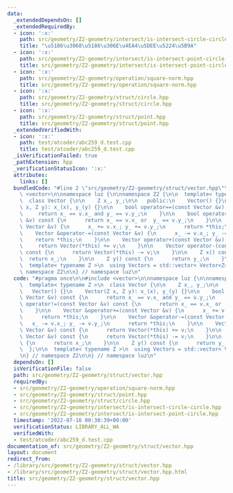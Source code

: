 ```yaml
---
data:
  _extendedDependsOn: []
  _extendedRequiredBy:
  - icon: ':x:'
    path: src/geometry/Z2-geometry/intersect/is-intersect-circle-circle.hpp
    title: "\u5186\u3068\u5186\u306E\u4EA4\u5DEE\u5224\u5B9A"
  - icon: ':x:'
    path: src/geometry/Z2-geometry/intersect/is-intersect-point-circle.hpp
    title: src/geometry/Z2-geometry/intersect/is-intersect-point-circle.hpp
  - icon: ':x:'
    path: src/geometry/Z2-geometry/operation/square-norm.hpp
    title: src/geometry/Z2-geometry/operation/square-norm.hpp
  - icon: ':x:'
    path: src/geometry/Z2-geometry/struct/circle.hpp
    title: src/geometry/Z2-geometry/struct/circle.hpp
  - icon: ':x:'
    path: src/geometry/Z2-geometry/struct/point.hpp
    title: src/geometry/Z2-geometry/struct/point.hpp
  _extendedVerifiedWith:
  - icon: ':x:'
    path: test/atcoder/abc259_d.test.cpp
    title: test/atcoder/abc259_d.test.cpp
  _isVerificationFailed: true
  _pathExtension: hpp
  _verificationStatusIcon: ':x:'
  attributes:
    links: []
  bundledCode: "#line 2 \"src/geometry/Z2-geometry/struct/vector.hpp\"\n\n#include\
    \ <vector>\n\nnamespace luz {\n\nnamespace Z2 {\n\n  template< typename Z >\n\
    \  class Vector {\n\n    Z x_, y_;\n\n   public:\n    Vector() {}\n    Vector(Z\
    \ x, Z y): x_(x), y_(y) {}\n\n    bool operator==(const Vector &v) const {\n \
    \     return x_ == v.x_ and y_ == v.y_;\n    }\n\n    bool operator!=(const Vector\
    \ &v) const {\n      return x_ == v.x_ or  y_ == v.y_;\n    }\n\n    Vector &operator+=(const\
    \ Vector &v) {\n      x_ += v.x_; y_ += v.y_;\n      return *this;\n    }\n\n\
    \    Vector &operator-=(const Vector &v) {\n      x_ -= v.x_; y_ -= v.y_;\n  \
    \    return *this;\n    }\n\n    Vector operator+(const Vector &v) const {\n \
    \     return Vector(*this) += v;\n    }\n\n    Vector operator-(const Vector &v)\
    \ const {\n      return Vector(*this) -= v;\n    }\n\n    Z x() const {\n    \
    \  return x_;\n    }\n\n    Z y() const {\n      return y_;\n    }\n\n  };\n\n\
    \  template< typename Z >\n  using Vectors = std::vector< Vector<Z> >;\n\n} //\
    \ namespace Z2\n\n} // namespace luz\n"
  code: "#pragma once\n\n#include <vector>\n\nnamespace luz {\n\nnamespace Z2 {\n\n\
    \  template< typename Z >\n  class Vector {\n\n    Z x_, y_;\n\n   public:\n \
    \   Vector() {}\n    Vector(Z x, Z y): x_(x), y_(y) {}\n\n    bool operator==(const\
    \ Vector &v) const {\n      return x_ == v.x_ and y_ == v.y_;\n    }\n\n    bool\
    \ operator!=(const Vector &v) const {\n      return x_ == v.x_ or  y_ == v.y_;\n\
    \    }\n\n    Vector &operator+=(const Vector &v) {\n      x_ += v.x_; y_ += v.y_;\n\
    \      return *this;\n    }\n\n    Vector &operator-=(const Vector &v) {\n   \
    \   x_ -= v.x_; y_ -= v.y_;\n      return *this;\n    }\n\n    Vector operator+(const\
    \ Vector &v) const {\n      return Vector(*this) += v;\n    }\n\n    Vector operator-(const\
    \ Vector &v) const {\n      return Vector(*this) -= v;\n    }\n\n    Z x() const\
    \ {\n      return x_;\n    }\n\n    Z y() const {\n      return y_;\n    }\n\n\
    \  };\n\n  template< typename Z >\n  using Vectors = std::vector< Vector<Z> >;\n\
    \n} // namespace Z2\n\n} // namespace luz\n"
  dependsOn: []
  isVerificationFile: false
  path: src/geometry/Z2-geometry/struct/vector.hpp
  requiredBy:
  - src/geometry/Z2-geometry/operation/square-norm.hpp
  - src/geometry/Z2-geometry/struct/point.hpp
  - src/geometry/Z2-geometry/struct/circle.hpp
  - src/geometry/Z2-geometry/intersect/is-intersect-circle-circle.hpp
  - src/geometry/Z2-geometry/intersect/is-intersect-point-circle.hpp
  timestamp: '2022-07-16 00:30:39+09:00'
  verificationStatus: LIBRARY_ALL_WA
  verifiedWith:
  - test/atcoder/abc259_d.test.cpp
documentation_of: src/geometry/Z2-geometry/struct/vector.hpp
layout: document
redirect_from:
- /library/src/geometry/Z2-geometry/struct/vector.hpp
- /library/src/geometry/Z2-geometry/struct/vector.hpp.html
title: src/geometry/Z2-geometry/struct/vector.hpp
---
```

